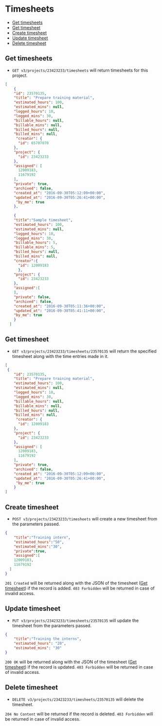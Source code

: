 Timesheets
====================

* [Get timesheets](#get-timesheets)
* [Get timesheet](#get-timesheet)
* [Create timesheet](#create-timesheet)
* [Update timesheet](#update-timesheet)
* [Delete timesheet](#delete-timesheet)

Get timesheets
----------------

* `GET v3/projects/23423233/timesheets` will return timesheets for this project.

```json
[
    {
    "id": 23570135,
    "title": "Prepare training material",
    "estimated_hours": 100,
    "estimated_mins": null,
    "logged_hours": 10,
    "logged_mins": 30,
    "billable_hours": null,
    "billable_mins": null,
    "billed_hours": null,
    "billed_mins": null,
     "creator": {
      "id": 65707070
    },
    "project": {
      "id": 23423233
    },
    "assigned": [
      12009183,
      11679192
    ],
    "private": true,
    "archived": false,
    "created_at": "2016-09-30T05:12:09+00:00",
    "updated_at": "2016-09-30T05:26:41+00:00",
     "by_me": true
    },
    
    {
    "title":"Sample timesheet",
    "estimated_hours": 100,
    "estimated_mins": null,
    "logged_hours": 10,
    "logged_mins": 30,
    "billable_hours": 5,
    "billable_mins": 5,
    "billed_hours": null,
    "billed_mins": null,
    "creator":{
      "id": 12009183
      },
    "project": {
      "id": 23423233
    },
    "assigned":[
    ],
    "private": false,
    "archived": false,
    "created_at": "2016-09-30T05:11:36+00:00",
    "updated_at": "2016-09-30T05:41:11+00:00",
    "by_me": true
    }
  ]
```

Get timesheet
----------------

* `GET v3/projects/23423233/timesheets/23570135` will return the specified timesheet along with the time entries made in it.

```json
[
 {
    "id": 23570135,
    "title": "Prepare training material",
    "estimated_hours": 100,
    "estimated_mins": null,
    "logged_hours": 10,
    "logged_mins": 30,
    "billable_hours": null,
    "billable_mins": null,
    "billed_hours": null,
    "billed_mins": null,
     "creator": {
      "id": 12009183
    },
    "project": {
      "id": 23423233
    },
    "assigned": [
      12009183,
      11679192
    ],
    "private": true,
    "archived": false,
    "created_at": "2016-09-30T05:12:09+00:00",
    "updated_at": "2016-09-30T05:26:41+00:00",
     "by_me": true
    }
]    
```
Create timesheet
----------------

* `POST v3/projects/23423233/timesheets` will create a new timesheet from the parameters passed. 

```json
{
    "title":"Training intern",
    "estimated_hours":"50",
    "estimated_mins":"30",
    "private":true,
    "assigned":[
    12009183,
    11679192
  ]
}
```

`201 Created` will be returned along with the JSON of the timesheet ([Get timesheet](#get-timesheet)) if the record is added. `403 Forbidden` will be returned in case of invalid access.

Update timesheet
----------------

* `PUT v3/projects/23423233/timesheets/23570135` will update the timesheet from the parameters passed.

```json
{
	"title":"Training the interns",
    "estimated_hours": "20",
    "estimated_mins": "30"
}
```

`200 OK` will be returned along with the JSON of the timesheet ([Get timesheet](#get-timesheet)) if the record is updated. `403 Forbidden` will be returned in case of invalid access.

Delete timesheet
----------------

* `DELETE v3/projects/23423233/timesheets/23570135` will delete the timesheet.

`204 No Content` will be returned if the record is deleted. `403 Forbidden` will be returned in case of invalid access.
